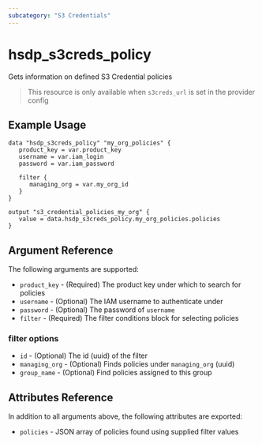 ```yaml
---
subcategory: "S3 Credentials"
---
```


# hsdp_s3creds_policy

Gets information on defined S3 Credential policies

> This resource is only available when `s3creds_url` is set in the provider config

## Example Usage

```hcl
data "hsdp_s3creds_policy" "my_org_policies" {
   product_key = var.product_key
   username = var.iam_login
   password = var.iam_password

   filter {
      managing_org = var.my_org_id
   }
}
```

```hcl
output "s3_credential_policies_my_org" {
   value = data.hsdp_s3creds_policy.my_org_policies.policies
}
```

## Argument Reference

The following arguments are supported:

* `product_key` - (Required) The product key under which to search for policies
* `username` - (Optional) The IAM username to authenticate under
* `password` - (Optional) The password of `username`
* `filter` - (Required) The filter conditions block for selecting policies

### filter options

* `id` - (Optional) The id (uuid) of the filter
* `managing_org` - (Optional) Finds policies under `managing_org` (uuid)
* `group_name` - (Optional) Find policies assigned to this group

## Attributes Reference

In addition to all arguments above, the following attributes are exported:

* `policies` - JSON array of policies found using supplied filter values

